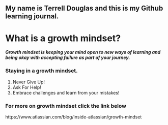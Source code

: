 <h2><strong>My name is Terrell Douglas and this is my Github learning journal.</strong></h2>

<h1>What is a growth mindset?</h1>

<strong><em>Growth mindset is keeping your mind open to new ways of learning and being okay with accepting failure as part of your journey.</em></strong>

<h3>Staying in a growth mindset.</h3>

<ol>
  <li>Never Give Up!</li>
  <li>Ask For Help!</li>
  <li>Embrace challenges and learn from your mistakes!</li>
</ol>

<h3>For more on growth mindset click the link below</h3>
https://www.atlassian.com/blog/inside-atlassian/growth-mindset
